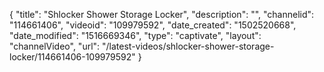 {
    "title": "Shlocker Shower Storage Locker",
    "description": "",
    "channelid": "114661406",
    "videoid": "109979592",
    "date_created": "1502520668",
    "date_modified": "1516669346",
    "type": "captivate",
    "layout": "channelVideo",
    "url": "\/latest-videos\/shlocker-shower-storage-locker\/114661406-109979592"
}